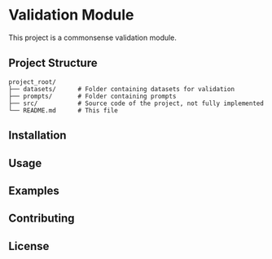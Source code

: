 # Validation Module

This project is a commonsense validation module.

## Project Structure

```
project_root/
├── datasets/      # Folder containing datasets for validation
├── prompts/       # Folder containing prompts
├── src/           # Source code of the project, not fully implemented
└── README.md      # This file
```

## Installation



## Usage



## Examples


## Contributing



## License
